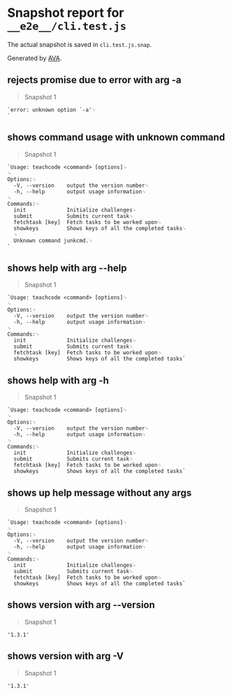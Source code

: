 # Snapshot report for `__e2e__/cli.test.js`

The actual snapshot is saved in `cli.test.js.snap`.

Generated by [AVA](https://ava.li).

## rejects promise due to error with arg -a

> Snapshot 1

    `error: unknown option `-a'␊
    `

## shows command usage with unknown command

> Snapshot 1

    `Usage: teachcode <command> [options]␊
    ␊
    Options:␊
      -V, --version    output the version number␊
      -h, --help       output usage information␊
    ␊
    Commands:␊
      init             Initialize challenges␊
      submit           Submits current task␊
      fetchtask [key]  Fetch tasks to be worked upon␊
      showkeys         Shows keys of all the completed tasks␊
      ␊
      Unknown command junkcmd.␊
    `

## shows help with arg --help

> Snapshot 1

    `Usage: teachcode <command> [options]␊
    ␊
    Options:␊
      -V, --version    output the version number␊
      -h, --help       output usage information␊
    ␊
    Commands:␊
      init             Initialize challenges␊
      submit           Submits current task␊
      fetchtask [key]  Fetch tasks to be worked upon␊
      showkeys         Shows keys of all the completed tasks`

## shows help with arg -h

> Snapshot 1

    `Usage: teachcode <command> [options]␊
    ␊
    Options:␊
      -V, --version    output the version number␊
      -h, --help       output usage information␊
    ␊
    Commands:␊
      init             Initialize challenges␊
      submit           Submits current task␊
      fetchtask [key]  Fetch tasks to be worked upon␊
      showkeys         Shows keys of all the completed tasks`

## shows up help message without any args

> Snapshot 1

    `Usage: teachcode <command> [options]␊
    ␊
    Options:␊
      -V, --version    output the version number␊
      -h, --help       output usage information␊
    ␊
    Commands:␊
      init             Initialize challenges␊
      submit           Submits current task␊
      fetchtask [key]  Fetch tasks to be worked upon␊
      showkeys         Shows keys of all the completed tasks`

## shows version with arg --version

> Snapshot 1

    '1.3.1'

## shows version with arg -V

> Snapshot 1

    '1.3.1'

